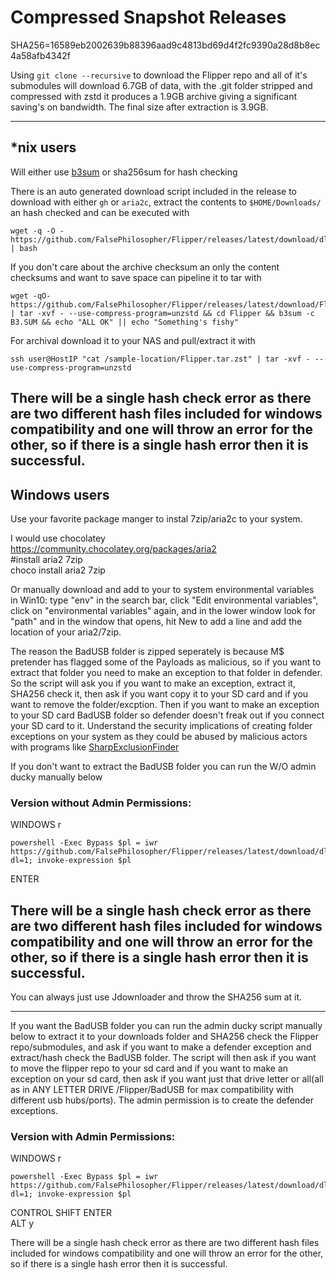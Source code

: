 # Compressed Snapshot Releases
SHA256=16589eb2002639b88396aad9c4813bd69d4f2fc9390a28d8b8ec4a58afb4342f

Using `git clone --recursive` to download the Flipper repo and all of it's submodules will download 6.7GB of data, with the .git folder stripped and compressed with zstd it produces a 1.9GB archive giving a significant saving's on bandwidth. The final size after extraction is 3.9GB. 

---

## *nix users
Will either use [b3sum](https://github.com/BLAKE3-team/BLAKE3) or sha256sum for hash checking

There is an auto generated download script included in the release to download with either `gh` or `aria2c`, extract the contents to `$HOME/Downloads/` an hash checked and can be executed with 
```
wget -q -O - https://github.com/FalsePhilosopher/Flipper/releases/latest/download/dl.sh | bash
```
If you don't care about the archive checksum an only the content checksums and want to save space can pipeline it to tar with
```
wget -qO- https://github.com/FalsePhilosopher/Flipper/releases/latest/download/Flipper.tar.zst | tar -xvf - --use-compress-program=unzstd && cd Flipper && b3sum -c B3.SUM && echo "ALL OK" || echo "Something's fishy"
```
For archival download it to your NAS and pull/extract it with
```
ssh user@HostIP "cat /sample-location/Flipper.tar.zst" | tar -xvf - --use-compress-program=unzstd
```
There will be a single hash check error as there are two different hash files included for windows compatibility and one will throw an error for the other, so if there is a single hash error then it is successful.
---

## Windows users
Use your favorite package manger to instal 7zip/aria2c to your system.  

I would use chocolatey  
https://community.chocolatey.org/packages/aria2  
#install aria2 7zip  
choco install aria2 7zip

Or manually download and add to your to system environmental variables  
in Win10: type "env" in the search bar, click "Edit environmental variables", click on "environmental variables" again, and in the lower window look for "path" and in the window that opens, hit New to add a line and add the location of your aria2/7zip.

The reason the BadUSB folder is zipped seperately is because M$ pretender has flagged some of the Payloads as malicious, so if you want to extract that folder you need to make an exception to that folder in defender. So the script will ask you if you want to make an exception, extract it, SHA256 check it, then ask if you want copy it to your SD card and if you want to remove the folder/excption. Then if you want to make an exception to your SD card BadUSB folder so defender doesn't freak out if you connect your SD card to it. Understand the security implications of creating folder exceptions on your system as they could be abused by malicious actors with programs like [SharpExclusionFinder](https://github.com/Friends-Security/SharpExclusionFinder)

If you don't want to extract the BadUSB folder you can run the W/O admin ducky manually below
### Version without Admin Permissions:
WINDOWS r
```
powershell -Exec Bypass $pl = iwr https://github.com/FalsePhilosopher/Flipper/releases/latest/download/dl.ps1?dl=1; invoke-expression $pl

```
ENTER

There will be a single hash check error as there are two different hash files included for windows compatibility and one will throw an error for the other, so if there is a single hash error then it is successful.
---

You can always just use Jdownloader and throw the SHA256 sum at it.

---

If you want the BadUSB folder you can run the admin ducky script manually below to extract it to your downloads folder and SHA256 check the Flipper repo/submodules, and ask if you want to make a defender exception and extract/hash check the BadUSB folder. The script will then ask if you want to move the flipper repo to your sd card and if you want to make an exception on your sd card, then ask if you want just that drive letter or all(all as in ANY LETTER DRIVE /Flipper/BadUSB for max compatibility with different usb hubs/ports). The admin permission is to create the defender exceptions.

### Version with Admin Permissions:
WINDOWS r
```
powershell -Exec Bypass $pl = iwr https://github.com/FalsePhilosopher/Flipper/releases/latest/download/dl.ps1?dl=1; invoke-expression $pl
```
CONTROL SHIFT ENTER  
ALT y

There will be a single hash check error as there are two different hash files included for windows compatibility and one will throw an error for the other, so if there is a single hash error then it is successful.
